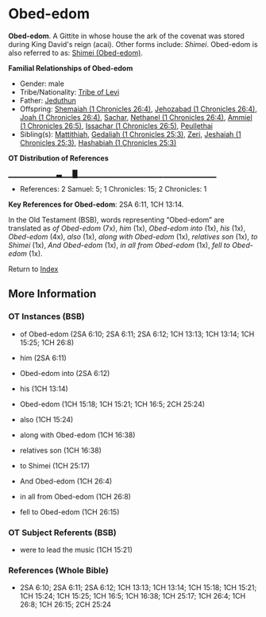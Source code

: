 # Obed-edom
**Obed-edom**. 
A Gittite in whose house the ark of the covenat was stored during King David's reign (acai). 
Other forms include: 
*Shimei*. 
Obed-edom is also referred to as: 
[Shimei (Obed-edom)](Shimei.md). 




**Familial Relationships of Obed-edom**


* Gender: male
* Tribe/Nationality: [Tribe of Levi](../../../groups/md/acai/Levi.md)
* Father: [Jeduthun](Jeduthun.md)
* Offspring: [Shemaiah (1 Chronicles 26:4)](Shemaiah.9.md), [Jehozabad (1 Chronicles 26:4)](Jehozabad.2.md), [Joah (1 Chronicles 26:4)](Joah.3.md), [Sachar](Sachar.md), [Nethanel (1 Chronicles 26:4)](Nethanel.5.md), [Ammiel (1 Chronicles 26:5)](Ammiel.3.md), [Issachar (1 Chronicles 26:5)](Issachar.2.md), [Peullethai](Peullethai.md)
* Sibling(s): [Mattithiah](Mattithiah.2.md), [Gedaliah (1 Chronicles 25:3)](Gedaliah.4.md), [Zeri](Zeri.md), [Jeshaiah (1 Chronicles 25:3)](Jeshaiah.3.md), [Hashabiah (1 Chronicles 25:3)](Hashabiah.3.md)


**OT Distribution of References**

▁▁▁▁▁▁▁▁▁▃▁▁█▁▁▁▁▁▁▁▁▁▁▁▁▁▁▁▁▁▁▁▁▁▁▁▁▁▁
* References: 2 Samuel: 5; 1 Chronicles: 15; 2 Chronicles: 1



**Key References for Obed-edom**: 
2SA 6:11, 1CH 13:14. 


In the Old Testament (BSB), words representing “Obed-edom” are translated as 
*of Obed-edom* (7x), *him* (1x), *Obed-edom into* (1x), *his* (1x), *Obed-edom* (4x), *also* (1x), *along with Obed-edom* (1x), *relatives son* (1x), *to Shimei* (1x), *And Obed-edom* (1x), *in all from Obed-edom* (1x), *fell to Obed-edom* (1x). 




Return to [Index](00-Index.md)

## More Information

### OT Instances (BSB)

* of Obed-edom (2SA 6:10; 2SA 6:11; 2SA 6:12; 1CH 13:13; 1CH 13:14; 1CH 15:25; 1CH 26:8)

* him (2SA 6:11)

* Obed-edom into (2SA 6:12)

* his (1CH 13:14)

* Obed-edom (1CH 15:18; 1CH 15:21; 1CH 16:5; 2CH 25:24)

* also (1CH 15:24)

* along with Obed-edom (1CH 16:38)

* relatives son (1CH 16:38)

* to Shimei (1CH 25:17)

* And Obed-edom (1CH 26:4)

* in all from Obed-edom (1CH 26:8)

* fell to Obed-edom (1CH 26:15)



### OT Subject Referents (BSB)

* were to lead the music (1CH 15:21)



### References (Whole Bible)

* 2SA 6:10; 2SA 6:11; 2SA 6:12; 1CH 13:13; 1CH 13:14; 1CH 15:18; 1CH 15:21; 1CH 15:24; 1CH 15:25; 1CH 16:5; 1CH 16:38; 1CH 25:17; 1CH 26:4; 1CH 26:8; 1CH 26:15; 2CH 25:24



